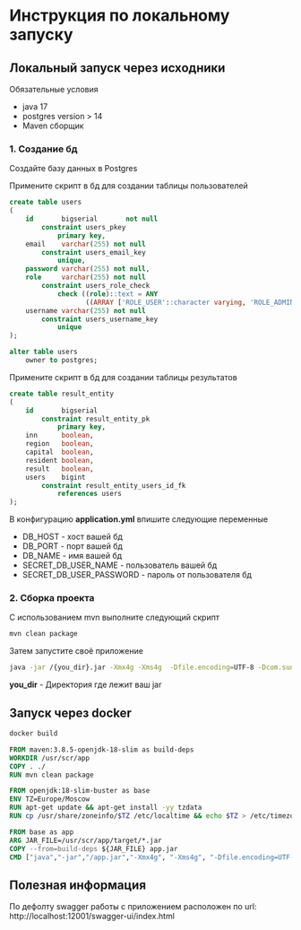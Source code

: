 # Инструкция по локальному запуску

## Локальный запуск через исходники

Обязательные условия
- java 17
- postgres version > 14
- Maven сборщик

### 1. Создание бд

Создайте базу данных в Postgres

Примените скрипт в бд для создании таблицы пользователей

```sql
create table users
(
    id       bigserial       not null
        constraint users_pkey
            primary key,
    email    varchar(255) not null
        constraint users_email_key
            unique,
    password varchar(255) not null,
    role     varchar(255) not null
        constraint users_role_check
            check ((role)::text = ANY
                   ((ARRAY ['ROLE_USER'::character varying, 'ROLE_ADMIN'::character varying])::text[])),
    username varchar(255) not null
        constraint users_username_key
            unique
);

alter table users
    owner to postgres;
```
Примените скрипт в бд для создании таблицы результатов

```sql
create table result_entity
(
    id       bigserial
        constraint result_entity_pk
            primary key,
    inn      boolean,
    region   boolean,
    capital  boolean,
    resident boolean,
    result   boolean,
    users    bigint
        constraint result_entity_users_id_fk
            references users
);
```
В конфигурацию **application.yml** впишите следующие переменные

- DB_HOST - хост вашей бд
- DB_PORT - порт вашей бд
- DB_NAME - имя вашей бд
- SECRET_DB_USER_NAME - пользователь вашей бд
- SECRET_DB_USER_PASSWORD - пароль от пользователя бд

### 2. Сборка проекта

С использованием mvn выполните следующий скрипт 
```bash
mvn clean package
```

Затем запустите своё приложение
```bash
java -jar /{you_dir}.jar -Xmx4g -Xms4g  -Dfile.encoding=UTF-8 -Dcom.sun.net.ssl.checkRevocation=false
```
**you_dir** - Директория где лежит ваш jar 

## Запуск через docker

```bash
docker build
```

```dockerfile
FROM maven:3.8.5-openjdk-18-slim as build-deps
WORKDIR /usr/scr/app
COPY . ./
RUN mvn clean package

FROM openjdk:18-slim-buster as base
ENV TZ=Europe/Moscow
RUN apt-get update && apt-get install -yy tzdata
RUN cp /usr/share/zoneinfo/$TZ /etc/localtime && echo $TZ > /etc/timezone

FROM base as app
ARG JAR_FILE=/usr/scr/app/target/*.jar
COPY --from=build-deps ${JAR_FILE} app.jar
CMD ["java","-jar","/app.jar","-Xmx4g", "-Xms4g", "-Dfile.encoding=UTF-8","-Dcom.sun.net.ssl.checkRevocation=false"]

```

## Полезная информация

По дефолту swagger работы с приложением расположен по url: http://localhost:12001/swagger-ui/index.html